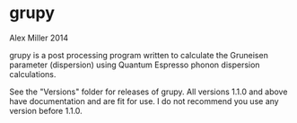 grupy
=====
Alex Miller 2014



grupy is a post processing program written to calculate the Gruneisen parameter (dispersion) using Quantum Espresso phonon 
dispersion calculations.

See the "Versions" folder for releases of grupy. All versions 1.1.0 and above have documentation and are fit for use. I do
not recommend you use any version before 1.1.0.
